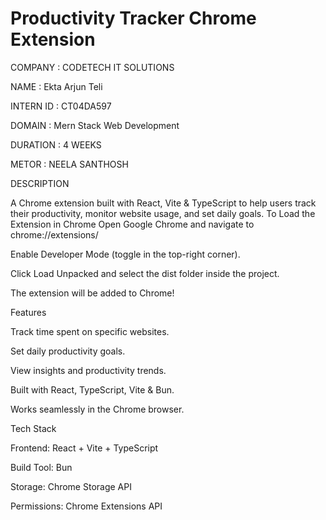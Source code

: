 ﻿# Productivity Tracker Chrome Extension


 COMPANY : CODETECH IT SOLUTIONS

NAME : Ekta Arjun Teli

INTERN ID : CT04DA597

DOMAIN : Mern Stack Web Development

DURATION : 4 WEEKS

METOR : NEELA SANTHOSH


DESCRIPTION

A Chrome extension built with React, Vite & TypeScript to help users track their productivity, monitor website usage, and set daily goals.
To Load the Extension in Chrome
Open Google Chrome and navigate to chrome://extensions/

Enable Developer Mode (toggle in the top-right corner).

Click Load Unpacked and select the dist folder inside the project.

The extension will be added to Chrome!

Features

Track time spent on specific websites.

Set daily productivity goals.

View insights and productivity trends.

Built with React, TypeScript, Vite & Bun.

Works seamlessly in the Chrome browser.

Tech Stack

Frontend: React + Vite + TypeScript

Build Tool: Bun

Storage: Chrome Storage API

Permissions: Chrome Extensions API
